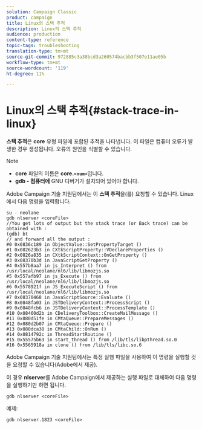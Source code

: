 ```yaml
---
solution: Campaign Classic
product: campaign
title: Linux의 스택 추적
description: Linux의 스택 추적
audience: production
content-type: reference
topic-tags: troubleshooting
translation-type: tm+mt
source-git-commit: 972885c3a38bcd3a260574bacbb3f507e11ae05b
workflow-type: tm+mt
source-wordcount: '119'
ht-degree: 11%

---
```



# Linux의 스택 추적{#stack-trace-in-linux}

**스택 추적**&#x200B;은 **core** 유형 파일에 포함된 추적을 나타냅니다. 이 파일은 컴퓨터 오류가 발생한 경우 생성됩니다. 오류의 원인을 식별할 수 있습니다.

>[!NOTE]
>
>* **core** 파일의 이름은 **core.`<num>`**&#x200B;입니다.
>* **gdb - 컴퓨터에** GNU 디버거가 설치되어 있어야 합니다.
>



Adobe Campaign 기술 지원팀에서는 이 **스택 추적**&#x200B;을(를) 요청할 수 있습니다. Linux에서 다음 명령을 입력합니다.

```
su - neolane
gdb nlserver <coreFile>
//You get lots of output but the stack trace (or Back trace) can be obtained with : 
(gdb) bt
// and forward all the output : 
#0 0x0836c189 in ObjectValue::SetPropertyTarget ()
#1 0x082623b3 in CXtkScriptProperty::VDeclareProperties ()
#2 0x0826a835 in CXtkScriptContext::OnGetProperty ()
#3 0x08370b3d in JavaScriptGetProperty ()
#4 0x557b8aa7 in js_Interpret () from /usr/local/neolane/nl6/lib/libmozjs.so
#5 0x557afb97 in js_Execute () from /usr/local/neolane/nl6/lib/libmozjs.so
#6 0x5578921f in JS_ExecuteScript () from /usr/local/neolane/nl6/lib/libmozjs.so
#7 0x08370468 in JavaScriptSource::Evaluate ()
#8 0x0848fa03 in JSTDeliveryContext::ProcessScript ()
#9 0x0848fcb6 in JSTDeliveryContext::ProcessTemplate ()
#10 0x08460d2b in CDeliveryToolbox::CreateMailMessage ()
#11 0x080d51fe in CMtaQueue::PrepareMessages ()
#12 0x080d2b07 in CMtaQueue::Prepare ()
#13 0x080dca38 in CMtaChild::OnRun ()
#14 0x0814792c in ThreadStartRoutine ()
#15 0x55575b63 in start_thread () from /lib/tls/libpthread.so.0
#16 0x5565918a in clone () from /lib/tls/libc.so.6
```

Adobe Campaign 기술 지원팀에서는 특정 실행 파일을 사용하여 이 명령을 실행할 것을 요청할 수 있습니다(Adobe에서 제공).

이 경우 **nlserver**&#x200B;를 Adobe Campaign에서 제공하는 실행 파일로 대체하여 다음 명령을 실행하기만 하면 됩니다.

```
gdb nlserver <coreFile>
```

예제:

```
gdb nlserver.1823 <coreFile>
```

